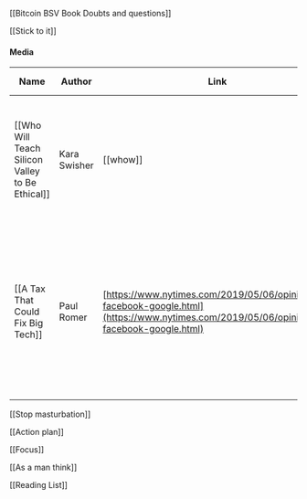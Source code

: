   

[[Bitcoin BSV Book Doubts and questions]]

  

[[Stick to it]]

#### Media

|Name|Author|Link|Publisher|Publishing/Release Date|Score /5|Status|Summary|Type|
|---|---|---|---|---|---|---|---|---|
|[[Who Will Teach Silicon Valley to Be Ethical]]|Kara Swisher|[[whow]]|NYT|October 21, 2018||Ready to Start|Some think chief ethics officers could help technology companies navigate political and social questions.|Article|
|[[A Tax That Could Fix Big Tech]]|Paul Romer|[https://www.nytimes.com/2019/05/06/opinion/tax-facebook-google.html](https://www.nytimes.com/2019/05/06/opinion/tax-facebook-google.html)|NYT|October 6, 2019||Ready to Start|Putting a levy on targeted ad revenue would give Facebook and Google a real incentive to change their dangerous business models.|Article|

  
  

[[Stop masturbation]]

  

[[Action plan]]

[[Focus]]

[[As a man think]]

  

[[Reading List]]